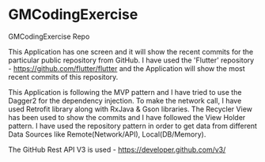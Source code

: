 # GMCodingExercise
GMCodingExercise Repo

This Application has one screen and it will show the recent commits for the particular public repository from GitHub. I have used the 'Flutter' repository - https://github.com/flutter/flutter and the Application will show the most recent commits of this repository.

This Application is following the MVP pattern and I have tried to use the Dagger2 for the dependency injection. To make the network call, I have used Retrofit library along with RxJava & Gson libraries. The Recycler View has been used to show the commits and I have followed the View Holder pattern. I have used the repository pattern in order to get data from different Data Sources like Remote(Network/API), Local(DB/Memory).

The GitHub Rest API V3 is used - https://developer.github.com/v3/

